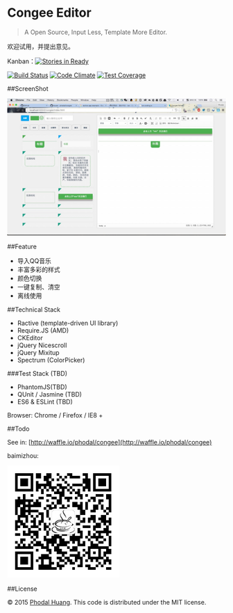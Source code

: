 # Congee Editor

> A Open Source, Input Less, Template More Editor.

欢迎试用，并提出意见。

Kanban：[![Stories in Ready](https://badge.waffle.io/phodal/congee.svg?label=ready&title=Ready)](http://waffle.io/phodal/congee)

[![Build Status](https://travis-ci.org/phodal/congee.svg?branch=gh-pages)](https://travis-ci.org/phodal/congee)
[![Code Climate](https://codeclimate.com/github/phodal/congee/badges/gpa.svg)](https://codeclimate.com/github/phodal/congee)
[![Test Coverage](https://codeclimate.com/github/phodal/congee/badges/coverage.svg)](https://codeclimate.com/github/phodal/congee/coverage)

##ScreenShot

![Screenshot](docs/screenshot.jpg)

##Feature

- 导入QQ音乐
- 丰富多彩的样式
- 颜色切换
- 一键复制、清空
- 离线使用

##Technical Stack

- Ractive (template-driven UI library)
- Require.JS (AMD)
- CKEditor
- jQuery Nicescroll
- jQuery Mixitup
- Spectrum (ColorPicker)

###Test Stack (TBD)

- PhantomJS(TBD)
- QUnit / Jasmine (TBD)
- ES6 & ESLint (TBD)

Browser: Chrome / Firefox / IE8 +

##Todo

See in: [http://waffle.io/phodal/congee](http://waffle.io/phodal/congee)


baimizhou:

![Baimizhou Wechat](baimizhou.jpg)

##License

© 2015 [Phodal Huang](https://www.phodal.com). This code is distributed under the MIT license.
